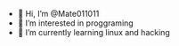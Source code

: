 - 👋 Hi, I’m @Mate011011
- 👀 I’m interested in proggraming
- 🌱 I’m currently learning linux and hacking

<!---
Mate011011/Mate011011 is a ✨ special ✨ repository because its `README.md` (this file) appears on your GitHub profile.
You can click the Preview link to take a look at your changes.
--->

